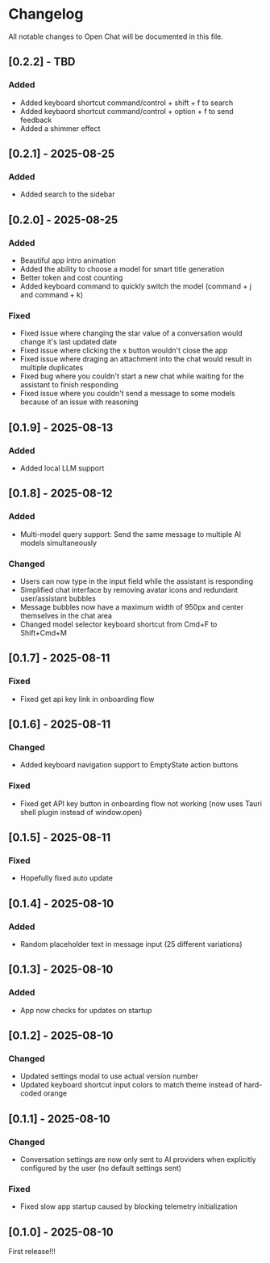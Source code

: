 # Changelog

All notable changes to Open Chat will be documented in this file.

## [0.2.2] - TBD
### Added
- Added keyboard shortcut command/control + shift + f to search
- Added keybaord shortcut command/control + option + f to send feedback
- Added a shimmer effect

## [0.2.1] - 2025-08-25
### Added
- Added search to the sidebar

## [0.2.0] - 2025-08-25
### Added
- Beautiful app intro animation
- Added the ability to choose a model for smart title generation
- Better token and cost counting
- Added keyboard command to quickly switch the model (command + j and command + k)

### Fixed
- Fixed issue where changing the star value of a conversation would change it's last updated date
- Fixed issue where clicking the x button wouldn't close the app
- Fixed issue where draging an attachment into the chat would result in multiple duplicates
- Fixed bug where you couldn't start a new chat while waiting for the assistant to finish responding
- Fixed issue where you couldn't send a message to some models because of an issue with reasoning

## [0.1.9] - 2025-08-13
### Added
- Added local LLM support

## [0.1.8] - 2025-08-12
### Added
- Multi-model query support: Send the same message to multiple AI models simultaneously

### Changed
- Users can now type in the input field while the assistant is responding
- Simplified chat interface by removing avatar icons and redundant user/assistant bubbles
- Message bubbles now have a maximum width of 950px and center themselves in the chat area
- Changed model selector keyboard shortcut from Cmd+F to Shift+Cmd+M

## [0.1.7] - 2025-08-11
### Fixed
- Fixed get api key link in onboarding flow

## [0.1.6] - 2025-08-11
### Changed  
- Added keyboard navigation support to EmptyState action buttons

### Fixed
- Fixed get API key button in onboarding flow not working (now uses Tauri shell plugin instead of window.open)

## [0.1.5] - 2025-08-11
### Fixed
- Hopefully fixed auto update

## [0.1.4] - 2025-08-10

### Added
- Random placeholder text in message input (25 different variations)

## [0.1.3] - 2025-08-10

### Added
- App now checks for updates on startup

## [0.1.2] - 2025-08-10

### Changed
- Updated settings modal to use actual version number
- Updated keyboard shortcut input colors to match theme instead of hard-coded orange

## [0.1.1] - 2025-08-10

### Changed
- Conversation settings are now only sent to AI providers when explicitly configured by the user (no default settings sent)

### Fixed
- Fixed slow app startup caused by blocking telemetry initialization

## [0.1.0] - 2025-08-10

First release!!!

